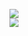 [![](https://img.shields.io/badge/Made%20With-Github%20Spray-lightgrey.svg?style=for-the-badge&logo=github)](https://github.com/Annihil/github-spray#29947)  
[![](https://i.imgur.com/2DrTn0Z.gif)](https://github.com/Annihil/github-spray)